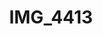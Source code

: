---
pid: '161'
layout: photos
title: IMG_4413
filename: IMG_4508.jpg
caption: 
previous_pid: '160'
next_pid: '162'
permalink: "/photos/161.html"
---